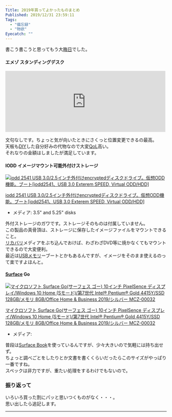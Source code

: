 ```yaml
---
Title: 2019年買ってよかったものまとめ
Published: 2019/12/31 23:59:11
Tags:
  - "備忘録"
  - "物欲"
Eyecatch: ""
---
```

<p>書こう書こうと思ってもう大<a class="keyword" href="http://d.hatena.ne.jp/keyword/%B3%A2%C6%FC">晦日</a>でした。</p>

<h4>エメゾ スタンディングデスク</h4>

<p><iframe src="https://hatenablog-parts.com/embed?url=https%3A%2F%2Fblog.hitsujin.jp%2Fentry%2F2019%2F06%2F23%2F162330" title="エメゾの電動式スタンディングデスクをぽちって天板もDIYした話 - Pandora Pocket" class="embed-card embed-blogcard" scrolling="no" frameborder="0" style="display: block; width: 100%; height: 190px; max-width: 500px; margin: 10px 0px;"></iframe></p>

<p>文句なしです。ちょっと気が向いたときにさくっと位置変更できるの最高。<br/>
天板も<a class="keyword" href="http://d.hatena.ne.jp/keyword/DIY">DIY</a>した自分好みの代物なので大変<a class="keyword" href="http://d.hatena.ne.jp/keyword/QoL">QoL</a>高い。<br/>
それなりの金額はしましたが満足しています。</p>

<h4>IODD イメージマウント可能外付けストレージ</h4>

<p><div class="hatena-asin-detail"><a href="https://www.amazon.co.jp/exec/obidos/ASIN/B00S3G12E6/ovis91-22/"><img src="https://images-fe.ssl-images-amazon.com/images/I/41tQ5mFBC1L._SL160_.jpg" class="hatena-asin-detail-image" alt="iodd 2541 USB 3.0/2.5インチ外付けencryptedディスクドライブ。仮想ODD機能。ブート[iodd2541、USB 3.0 Exterem SPEED, Virtual ODD/HDD]" title="iodd 2541 USB 3.0/2.5インチ外付けencryptedディスクドライブ。仮想ODD機能。ブート[iodd2541、USB 3.0 Exterem SPEED, Virtual ODD/HDD]"></a><div class="hatena-asin-detail-info"><p class="hatena-asin-detail-title"><a href="https://www.amazon.co.jp/exec/obidos/ASIN/B00S3G12E6/ovis91-22/">iodd 2541 USB 3.0/2.5インチ外付けencryptedディスクドライブ。仮想ODD機能。ブート[iodd2541、USB 3.0 Exterem SPEED, Virtual ODD/HDD]</a></p><ul><li><span class="hatena-asin-detail-label">メディア:</span> 3.5&quot; and 5.25&quot; disks</li></ul></div><div class="hatena-asin-detail-foot"></div></div></p>

<p>外付ストレージのガワです。ストレージそのものは付属していません。<br/>
この製品の真骨頂は、ストレージに保存したイメージファイルをマウントできること。<br/>
<a class="keyword" href="http://d.hatena.ne.jp/keyword/%A5%EA%A5%AB%A5%D0%A5%EA">リカバリ</a>メディアをぶち込んでおけば、わざわざDVD等に焼かなくてもマウントできるので大変便利。<br/>
最近は<a class="keyword" href="http://d.hatena.ne.jp/keyword/USB%A5%E1%A5%E2%A5%EA">USBメモリ</a>ーブートとかもあるんですが、イメージをそのまま使えるのって楽ですよほんと。</p>

<h4><a class="keyword" href="http://d.hatena.ne.jp/keyword/Surface">Surface</a> Go</h4>

<p><div class="hatena-asin-detail"><a href="https://www.amazon.co.jp/exec/obidos/ASIN/B07MNLPC45/ovis91-22/"><img src="https://images-fe.ssl-images-amazon.com/images/I/4189lO5W7rL._SL160_.jpg" class="hatena-asin-detail-image" alt="マイクロソフト Surface Go(サーフェス ゴー) 10インチ PixelSence ディスプレイ/Windows 10 Home (Sモード)/第7世代 Intel® Pentium® Gold 4415Y/SSD 128GB/メモリ 8GB/Office Home &amp; Business 2019/シルバー MCZ-00032" title="マイクロソフト Surface Go(サーフェス ゴー) 10インチ PixelSence ディスプレイ/Windows 10 Home (Sモード)/第7世代 Intel® Pentium® Gold 4415Y/SSD 128GB/メモリ 8GB/Office Home &amp; Business 2019/シルバー MCZ-00032"></a><div class="hatena-asin-detail-info"><p class="hatena-asin-detail-title"><a href="https://www.amazon.co.jp/exec/obidos/ASIN/B07MNLPC45/ovis91-22/">マイクロソフト Surface Go(サーフェス ゴー) 10インチ PixelSence ディスプレイ/Windows 10 Home (Sモード)/第7世代 Intel® Pentium® Gold 4415Y/SSD 128GB/メモリ 8GB/Office Home &amp; Business 2019/シルバー MCZ-00032</a></p><ul><li><span class="hatena-asin-detail-label">メディア:</span></li></ul></div><div class="hatena-asin-detail-foot"></div></div></p>

<p>普段は<a class="keyword" href="http://d.hatena.ne.jp/keyword/Surface%20Book">Surface Book</a>を使っているんですが、少々大きいので気軽には持ち出せず。<br/>
ちょっと調べごとをしたりとか文書を書くくらいだったらこのサイズがやっぱり一番ですね。<br/>
スペックは非力ですが、重たい処理をするわけでもないので。</p>

<h3>振り返って</h3>

<p>いろいろ買った割にパッと思いつくものがなく・・・。<br/>
思い出したら追記します。</p>

***